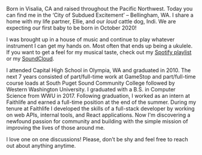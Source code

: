 Born in Visalia, CA and raised throughout the Pacific Northwest. Today you can find me in the ‘City of Subdued Excitement’ – Bellingham, WA. I share a home with my life partner, Ellie, and our _loud_ cattle dog, Indi. We are expecting our first baby to be born in October 2020!

I was brought up in a house of music and continue to play whatever instrument I can get my hands on. Most often that ends up being a ukulele. If you want to get a feel for my musical taste, check out my [Spotify playlist](https://open.spotify.com/playlist/3ylNKwah8Zb31fs5jPDMnl?si=q9o0FbIcQsK37dSyB0Npzg) or my [SoundCloud](https://soundcloud.com/ethanvoon).

I attended Capital High School in Olympia, WA and graduated in 2010. The next 7 years consisted of part/full-time work at GameStop and part/full-time course loads at South Puget Sound Community College followed by Western Washington University. I graduated with a B.S. in Computer Science from WWU in 2017. Following graduation, I worked as an intern at Faithlife and earned a full-time position at the end of the summer. During my tenure at Faithlife I developed the skills of a full-stack developer by working on web APIs, internal tools, and React applications. Now I'm discovering a newfound passion for community and building with the simple mission of improving the lives of those around me.

I love one on one discussions! Please, don’t be shy and feel free to reach out about anything anytime.
